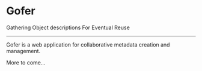 # Gofer
Gathering Object descriptions For Eventual Reuse

----

Gofer is a web application for collaborative metadata creation and
management.

More to come...
